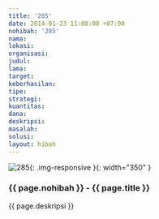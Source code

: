 ```yaml
---
title: '285'
date: 2014-01-23 11:08:00 +07:00
nohibah: '285'
nama:
lokasi:
organisasi:
judul:
lama:
target:
keberhasilan:
tipe:
strategi:
kuantitas:
dana:
deskripsi:
masalah:
solusi:
layout: hibah
---
```


![285](/static/img/hibahcms/285.png){: .img-responsive }{: width="350" }

### {{ page.nohibah }} - {{ page.title }}

{{ page.deskripsi }}
